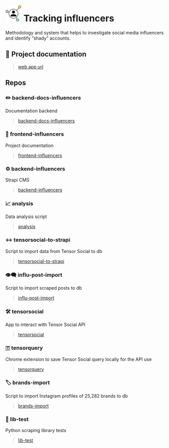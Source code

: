 # ![LOGO](https://github.com/jaifp-tracking-influencers/assets/raw/main/img/logo-50x50.png) Tracking influencers

Methodology and system that helps to investigate social media influencers and identify “shady” accounts.

## 📃 Project documentation

> [web app url](https://tracking-influencers.com/)

## Repos

### ✏️ backend-docs-influencers

Documentation backend

> [backend-docs-influencers](backend-docs-influencers)

### 📸 frontend-influencers

Project documentation

> [frontend-influencers](frontend-influencers)

### ⚙️ backend-influencers

Strapi CMS

> [backend-influencers](backend-influencers)

### 📈 analysis

Data analysis script

> [analysis](analysis)

### ↔️ tensorsocial-to-strapi

Script to import data from Tensor Social to db

> [tensorsocial-to-strapi](tensorsocial-to-strapi)

### 👁️‍🗨️ influ-post-import

Script to import scraped posts to db

> [influ-post-import](influ-post-import)

### 🛠️ tensorsocial

App to interact with Tensor Social API

> [tensorsocial](tensorsocial)

### 🇹 tensorquery

Chrome extension to save Tensor Social query locally for the API use

> [tensorquery](tensorquery)

### 🏷️ brands-import

Script to import Instagram profiles of 25,282 brands to db

> [brands-import](brands-import)

### 🔎 lib-test

Python scraping library tests

> [lib-test](lib-test)
